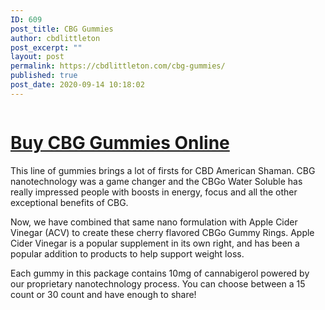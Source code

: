 ```yaml
---
ID: 609
post_title: CBG Gummies
author: cbdlittleton
post_excerpt: ""
layout: post
permalink: https://cbdlittleton.com/cbg-gummies/
published: true
post_date: 2020-09-14 10:18:02
---
```

<!-- wp:image {"id":610,"sizeSlug":"large"} -->
<figure class="wp-block-image size-large"><a href="https://cbdamericanshaman.com/littleton/cbg-gummies"><img src="https://cbdlittleton.com/wp-content/uploads/2020/09/cbg-gummies.jpg" alt="" class="wp-image-610"/></a></figure>
<!-- /wp:image -->

<!-- wp:heading {"level":1} -->
<h1><a href="https://cbdamericanshaman.com/littleton/cbg-gummies">Buy CBG Gummies Online</a></h1>
<!-- /wp:heading -->

<!-- wp:paragraph -->
<p>This line of gummies brings a lot of firsts for CBD American Shaman. CBG nanotechnology was a game changer and the CBGo Water Soluble has really impressed people with boosts in energy, focus and all the other exceptional benefits of CBG. </p>
<!-- /wp:paragraph -->

<!-- wp:paragraph -->
<p>Now, we have combined that same nano formulation with Apple Cider Vinegar (ACV) to create these cherry flavored CBGo Gummy Rings. Apple Cider Vinegar is a popular supplement in its own right, and has been a popular addition to products to help support weight loss. </p>
<!-- /wp:paragraph -->

<!-- wp:paragraph -->
<p>Each gummy in this package contains 10mg of cannabigerol powered by our proprietary nanotechnology process. You can choose between a 15 count or 30 count and have enough to share!</p>
<!-- /wp:paragraph -->